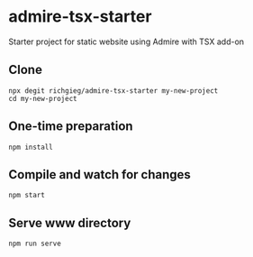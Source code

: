 # admire-tsx-starter

Starter project for static website using Admire with TSX add-on

## Clone
```
npx degit richgieg/admire-tsx-starter my-new-project
cd my-new-project
```

## One-time preparation
```
npm install
```

## Compile and watch for changes
```
npm start
```

## Serve www directory
```
npm run serve
```
